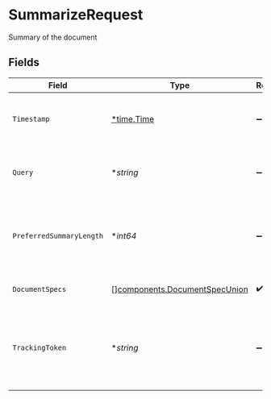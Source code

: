 # SummarizeRequest

Summary of the document


## Fields

| Field                                                                                       | Type                                                                                        | Required                                                                                    | Description                                                                                 |
| ------------------------------------------------------------------------------------------- | ------------------------------------------------------------------------------------------- | ------------------------------------------------------------------------------------------- | ------------------------------------------------------------------------------------------- |
| `Timestamp`                                                                                 | [*time.Time](https://pkg.go.dev/time#Time)                                                  | :heavy_minus_sign:                                                                          | The ISO 8601 timestamp associated with the client request.                                  |
| `Query`                                                                                     | **string*                                                                                   | :heavy_minus_sign:                                                                          | Optional query that the summary should be about                                             |
| `PreferredSummaryLength`                                                                    | **int64*                                                                                    | :heavy_minus_sign:                                                                          | Optional length of summary output. If not given, defaults to 500 chars.                     |
| `DocumentSpecs`                                                                             | [][components.DocumentSpecUnion](../../models/components/documentspecunion.md)              | :heavy_check_mark:                                                                          | Specifications of documents to summarize                                                    |
| `TrackingToken`                                                                             | **string*                                                                                   | :heavy_minus_sign:                                                                          | An opaque token that represents this particular result. To be used for /feedback reporting. |